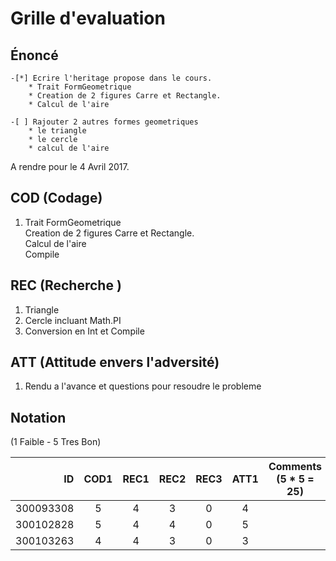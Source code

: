 # Grille d'evaluation


## Énoncé
    -[*] Ecrire l'heritage propose dans le cours.
        * Trait FormGeometrique
        * Creation de 2 figures Carre et Rectangle.
        * Calcul de l'aire

    -[ ] Rajouter 2 autres formes geometriques
        * le triangle 
        * le cercle
        * calcul de l'aire

A rendre pour le 4 Avril 2017.

## COD (Codage)

1. Trait FormGeometrique  
   Creation de 2 figures Carre et Rectangle.   
   Calcul de l'aire  
   Compile  

## REC (Recherche )

1. Triangle
2. Cercle incluant Math.PI
3. Conversion en Int et Compile

## ATT (Attitude envers l'adversité)
1. Rendu a l'avance et questions pour resoudre le probleme

## Notation 

(1 Faible - 5 Tres Bon)

| ID        |COD1|REC1|REC2|REC3|ATT1|  Comments    (5 * 5 = 25)             |
|----------:|:--:|:--:|:--:|:--:|:--:|---------------------------------------|  
| 300093308 | 5  |  4 | 3  |  0 |  4 |                                       |  
| 300102828 | 5  |  4 | 4  |  0 |  5 |                                       |  
| 300103263 | 4  |  4 | 3  |  0 |  3 |                                       |


